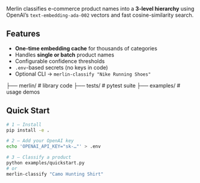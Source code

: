 
Merlin classifies e-commerce product names into a **3-level hierarchy** using
OpenAI’s `text-embedding-ada-002` vectors and fast cosine-similarity search.

## Features
* **One-time embedding cache** for thousands of categories  
* Handles **single or batch** product names  
* Configurable confidence thresholds  
* `.env`-based secrets (no keys in code)  
* Optional CLI → `merlin-classify "Nike Running Shoes"`

├── merlin/        # library code
├── tests/         # pytest suite
├── examples/      # usage demos

## Quick Start

```bash
# 1 – Install
pip install -e .

# 2 – Add your OpenAI key
echo 'OPENAI_API_KEY="sk-…"' > .env

# 3 – Classify a product
python examples/quickstart.py
# or
merlin-classify "Camo Hunting Shirt"